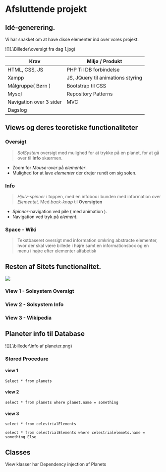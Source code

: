 # Afsluttende projekt

## Idé-generering.

Vi har snakket om at have disse elementer ind over vores projekt.

![](.\Billeder\oversigt fra dag 1.jpg)

| Krav                    | Miljø / Produkt                   |
| ----------------------- | --------------------------------- |
| HTML, CSS, JS           | PHP Til DB forbindelse            |
| Xampp                   | JS, JQuery til animations styring |
| Målgruppe( Børn )       | Bootstrap til CSS                 |
| Mysql                   | Repository Patterns               |
| Navigation over 3 sider | MVC                               |
| Dagslog                 |                                   |

## Views og deres teoretiske functionaliteter

### Oversigt

> *SolSystem* oversigt med mulighed for at trykke på en planet, for at gå over til **Info** skærmen.

* Zoom for *Mouse-over* på *elementer*.
* Mulighed for at lave *elementer* der drejer rundt om sig solen.

### Info

> *Hjulv-spinner* i toppen, med en infobox i bunden med information over *Elementet*.
> Med *back-knap* til **Oversigten**

* *Spinner*-navigation ved pile ( med animation ).
* Navigation ved tryk på *element*.

### Space - Wiki

> Tekstbaseret oversigt med information omkring abstracte elementer, hvor der skal være billede i højre samt en informationsbox og en menu i højre efter elementer alfabetisk

## Resten af Sitets functionalitet.

![](.\billeder\Overview.png)

### View 1 - Solsystem Oversigt



### View 2 - Solsystem Info



### View 3 - Wikipedia

## Planeter info til Database

![](.\billeder\info af planeter.png)

### Stored Procedure

#### view 1

``Select * from planets``

#### view 2

``select * from planets where planet.name = something``

#### view 3 

``select * from celestrialElements``

``select * from celestrialElements where celestrialelemets.name = something Else``

## Classes

View klasser har Dependency injection af Planets

	